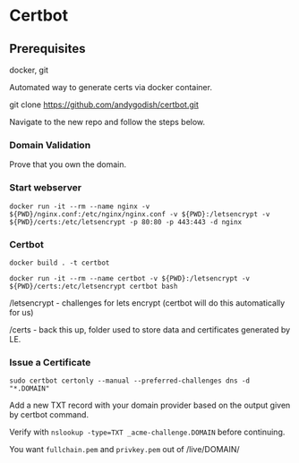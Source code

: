 # Certbot 

## Prerequisites

docker, git

Automated way to generate certs via docker container. 

git clone https://github.com/andygodish/certbot.git

Navigate to the new repo and follow the steps below.

### Domain Validation

Prove that you own the domain.

### Start webserver

```
docker run -it --rm --name nginx -v ${PWD}/nginx.conf:/etc/nginx/nginx.conf -v ${PWD}:/letsencrypt -v ${PWD}/certs:/etc/letsencrypt -p 80:80 -p 443:443 -d nginx
```

### Certbot

```
docker build . -t certbot

docker run -it --rm --name certbot -v ${PWD}:/letsencrypt -v ${PWD}/certs:/etc/letsencrypt certbot bash
```

/letsencrypt - challenges for lets encrypt (certbot will do this automatically for us)

/certs - back this up, folder used to store data and certificates generated by LE. 

### Issue a Certificate

`sudo certbot certonly --manual --preferred-challenges dns -d "*.DOMAIN"`

Add a new TXT record with your domain provider based on the output given by certbot command.

Verify with `nslookup -type=TXT _acme-challenge.DOMAIN` before continuing.

You want `fullchain.pem` and `privkey.pem` out of /live/DOMAIN/


